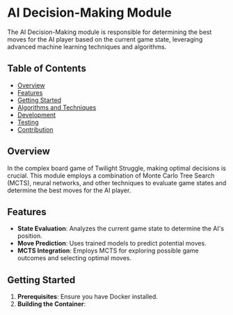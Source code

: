 # AI Decision-Making Module

The AI Decision-Making module is responsible for determining the best moves for the AI player based on the current game state, leveraging advanced machine learning techniques and algorithms.

## Table of Contents

- [Overview](#overview)
- [Features](#features)
- [Getting Started](#getting-started)
- [Algorithms and Techniques](#algorithms-and-techniques)
- [Development](#development)
- [Testing](#testing)
- [Contribution](#contribution)

## Overview

In the complex board game of Twilight Struggle, making optimal decisions is crucial. This module employs a combination of Monte Carlo Tree Search (MCTS), neural networks, and other techniques to evaluate game states and determine the best moves for the AI player.

## Features

- **State Evaluation**: Analyzes the current game state to determine the AI's position.
- **Move Prediction**: Uses trained models to predict potential moves.
- **MCTS Integration**: Employs MCTS for exploring possible game outcomes and selecting optimal moves.

## Getting Started

1. **Prerequisites**: Ensure you have Docker installed.
2. **Building the Container**:
   
